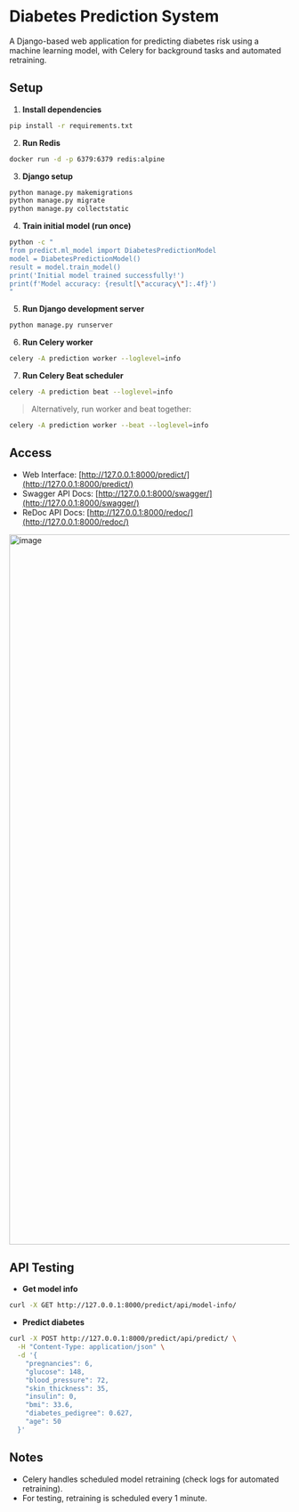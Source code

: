 
# Diabetes Prediction System

A Django-based web application for predicting diabetes risk using a machine learning model, with Celery for background tasks and automated retraining.

## Setup

1. **Install dependencies**

```bash
pip install -r requirements.txt
```

2. **Run Redis**

```bash
docker run -d -p 6379:6379 redis:alpine
```

3. **Django setup**

```bash
python manage.py makemigrations
python manage.py migrate
python manage.py collectstatic
```

4. **Train initial model (run once)**

```bash
python -c "
from predict.ml_model import DiabetesPredictionModel
model = DiabetesPredictionModel()
result = model.train_model()
print('Initial model trained successfully!')
print(f'Model accuracy: {result[\"accuracy\"]:.4f}')
"
```

5. **Run Django development server**

```bash
python manage.py runserver
```

6. **Run Celery worker**

```bash
celery -A prediction worker --loglevel=info
```

7. **Run Celery Beat scheduler**

```bash
celery -A prediction beat --loglevel=info
```

> Alternatively, run worker and beat together:

```bash
celery -A prediction worker --beat --loglevel=info
```

## Access

* Web Interface: [http://127.0.0.1:8000/predict/](http://127.0.0.1:8000/predict/)
* Swagger API Docs: [http://127.0.0.1:8000/swagger/](http://127.0.0.1:8000/swagger/)
* ReDoc API Docs: [http://127.0.0.1:8000/redoc/](http://127.0.0.1:8000/redoc/)

<img width="1920" height="1276" alt="image" src="https://github.com/user-attachments/assets/a9c2a4ad-2673-405e-a2d9-f92395ed9a7b" />

## API Testing

* **Get model info**

```bash
curl -X GET http://127.0.0.1:8000/predict/api/model-info/
```

* **Predict diabetes**

```bash
curl -X POST http://127.0.0.1:8000/predict/api/predict/ \
  -H "Content-Type: application/json" \
  -d '{
    "pregnancies": 6,
    "glucose": 148,
    "blood_pressure": 72,
    "skin_thickness": 35,
    "insulin": 0,
    "bmi": 33.6,
    "diabetes_pedigree": 0.627,
    "age": 50
  }'
```

## Notes

* Celery handles scheduled model retraining (check logs for automated retraining).
* For testing, retraining is scheduled every 1 minute.

